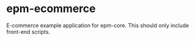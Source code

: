 # epm-ecommerce
E-commerce example application for epm-core. This should only include front-end scripts.
